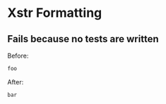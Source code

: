 <!-- gen:mayoverwrite -->
# Xstr Formatting

## Fails because no tests are written

Before:
```ruby
foo
```

After:
```ruby
bar
```
